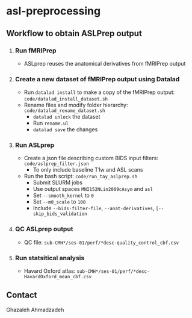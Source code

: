 # asl-preprocessing

## Workflow to obtain ASLPrep output
1. ### Run fMRIPrep
    - ASLprep reuses the anatomical derivatives from fMRIPrep output

2. ### Create a new dataset of fMRIPrep output using Datalad
    - Run `datalad install` to make a copy of the fMRIPrep output: `code/datalad_install_dataset.sh`
    - Rename files and modify folder hierarchy: `code/datalad_rename_dataset.sh`
        - `datalad unlock` the dataset
        - Run `rename.ul`
        - `datalad save` the changes

3. ### Run ASLprep
    - Create a json file describing custom BIDS input filters: `code/aslprep_filter.json`
        - To only include baseline T1w and ASL scans
    - Run the bash script: `code/run_tay_aslprep.sh`
        - Submit SLURM jobs
        - Use output spaces `MNI152NLin2009cAsym` and `asl`
        - Set `--smooth_kernel` to `0`
        - Set `--m0_scale` to `100`
        - Include `--bids-filter-file`, `--anat-derivatives`, `[--skip_bids_validation`

4. ### QC ASLprep output
    - QC file: `sub-CMH*/ses-01/perf/*desc-quality_control_cbf.csv`

5. ### Run statsitical analysis
    - Havard Oxford atlas: `sub-CMH*/ses-01/perf/*desc-HavardOxford_mean_cbf.csv`

## Contact 
Ghazaleh Ahmadzadeh 

